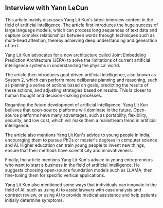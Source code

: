 ## Interview with Yann LeCun

This article mainly discusses Yang Lit Kun's latest interview content in the field of artificial intelligence. The article first introduces the huge success of large language models, which can process long sequences of text data and capture complex relationships between words through techniques such as multi-head attention, thereby achieving deep understanding and generation of text.

Yang Lit Kun advocates for a new architecture called Joint Embedding Prediction Architecture (JEPA) to solve the limitations of current artificial intelligence systems in understanding the physical world.

The article then introduces goal-driven artificial intelligence, also known as System 2, which can perform more deliberate planning and reasoning, such as planning a series of actions based on goals, predicting the results of these actions, and adjusting strategies based on results. This is closer to human thought and decision-making processes.

Regarding the future development of artificial intelligence, Yang Lit Kun believes that open-source platforms will dominate in the future. Open-source platforms have many advantages, such as portability, flexibility, security, and low cost, which will make them a mainstream trend in artificial intelligence.

The article also mentions Yang Lit Kun's advice to young people in India, encouraging them to pursue PhDs or master's degrees in computer science and AI. Higher education can train young people to invent new things, ensure that their methods have scientificity and innovativeness.

Finally, the article mentions Yang Lit Kun's advice to young entrepreneurs who want to start a business in the field of artificial intelligence. He suggests choosing open-source foundation models such as LLAMA, then fine-tuning them for specific vertical applications.

Yang Lit Kun also mentioned some ways that individuals can innovate in the field of AI, such as using AI to assist lawyers with case analysis and contract review, or using AI to provide medical assistance and help patients initially determine symptoms.
